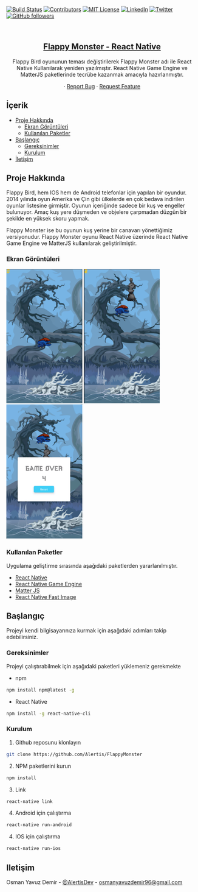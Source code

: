 <!-- PROJECT SHIELDS -->
[![Build Status][build-shield]]()
[![Contributors][contributors-shield]]()
[![MIT License][license-shield]][license-url]
[![LinkedIn][linkedin-shield]][linkedin-url]
[![Twitter](https://img.shields.io/twitter/follow/AlertisDev?label=Twitter&style=social)](https://twitter.com/AlertisDev)
[![GitHub followers](https://img.shields.io/github/followers/Alertis.svg?style=social&label=Follow)](https://github.com/Alertis?tab=followers)

<!-- PROJECT LOGO -->
<br />
<a href="https://github.com/Alertis/FlappyMonster">
    <h2 align="center">Flappy Monster - React Native</h2>
</a>

<p align="center">
    Flappy Bird oyununun teması değiştirilerek Flappy Monster adı ile React Native Kullanılarak yeniden yazılmıştır. React Native Game Engine ve MatterJS paketlerinde tecrübe kazanmak amacıyla hazırlanmıştır.
</p>

<p align="center">
    · <a href="https://github.com/Alertis/FlappyMonster/issues">Report Bug</a>
    · <a href="https://github.com/Alertis/FlappyMonster/issues">Request Feature</a>
</p>

<!-- TABLE OF CONTENTS -->
## İçerik

* [Proje Hakkında](#proje-hakkında)
    * [Ekran Görüntüleri](#ekran-görüntüleri)
    * [Kullanılan Paketler](#kullanılan-paketler)
* [Başlangıç](#başlangıç)
  * [Gereksinimler](#gereksinimler)
  * [Kurulum](#kurulum)
* [İletişim](#iletişim)

<!-- ABOUT THE PROJECT -->
## Proje Hakkında
<p>
    Flappy Bird, hem IOS hem de Android telefonlar için yapılan bir oyundur. 2014 yılında oyun Amerika ve Çin gibi ülkelerde en çok bedava indirilen oyunlar listesine girmiştir. Oyunun içeriğinde sadece bir kuş ve engeller bulunuyor. Amaç kuş yere düşmeden ve objelere çarpmadan düzgün bir şekilde en yüksek skoru yapmak. 
</p>
<p>
    Flappy Monster ise bu oyunun kuş yerine bir canavarı yönettiğimiz versiyonudur. Flappy Monster oyunu React Native üzerinde React Native Game Engine ve MatterJS kullanılarak geliştirilmiştir. 
</p>

### Ekran Görüntüleri
<p>
    <a>
        <img src="https://raw.githubusercontent.com/Alertis/FlappyMonster/main/screenshots/1.png" width="200" />
    </a>
    <a>
        <img src="https://raw.githubusercontent.com/Alertis/FlappyMonster/main/screenshots/2.png" width="200" />
    </a>
    <a>
        <img src="https://raw.githubusercontent.com/Alertis/FlappyMonster/main/screenshots/3.png" width="200" />
    </a>
</p>

### Kullanılan Paketler
Uygulama geliştirme sırasında aşağıdaki paketlerden yararlanılmıştır.
* [React Native](https://facebook.github.io/react-native/)
* [React Native Game Engine](https://github.com/bberak/react-native-game-engine)
* [Matter JS](https://www.npmjs.com/package/matter-js)
* [React Native Fast Image](https://github.com/DylanVann/react-native-fast-image)

<!-- GETTING STARTED -->
## Başlangıç

Projeyi kendi bilgisayarınıza kurmak için aşağıdaki adımları takip edebilirsiniz.
### Gereksinimler

Projeyi çalıştırabilmek için aşağıdaki paketleri yüklemeniz gerekmekte
* npm
```sh
npm install npm@latest -g
```
* React Native
```sh
npm install -g react-native-cli
```
### Kurulum

1. Github reposunu klonlayın
```sh
git clone https://github.com/Alertis/FlappyMonster
```
2. NPM paketlerini kurun
```sh
npm install
```
3. Link
```sh
react-native link
```
4. Android için çalıştırma
``` sh
react-native run-android
```
4. IOS için çalıştırma
``` sh
react-native run-ios
```
<!-- CONTACT -->
## Iletişim

Osman Yavuz Demir - [@AlertisDev](https://twitter.com/AlertisDev) - osmanyavuzdemir96@gmail.com
<!-- MARKDOWN LINKS & IMAGES -->
[build-shield]: https://img.shields.io/badge/build-passing-brightgreen.svg?style=flat-square
[contributors-shield]: https://img.shields.io/badge/contributors-1-orange.svg?style=flat-square
[license-shield]: https://img.shields.io/badge/license-MIT-blue.svg?style=flat-square
[license-url]: https://choosealicense.com/licenses/mit
[linkedin-shield]: https://img.shields.io/badge/-LinkedIn-black.svg?style=flat-square&logo=linkedin&colorB=555
[linkedin-url]: https://www.linkedin.com/in/osmanyavuzdemir/
[product-screenshot-1]:https://raw.githubusercontent.com/Alertis/FlappyMonster/main/screenshots/1.png
[product-screenshot-2]:https://raw.githubusercontent.com/Alertis/FlappyMonster/main/screenshots/2.png
[product-screenshot-3]:https://raw.githubusercontent.com/Alertis/FlappyMonster/main/screenshots/3.png